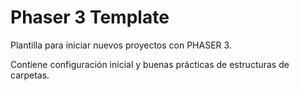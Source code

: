 # Phaser 3 Template

Plantilla para iniciar nuevos proyectos con PHASER 3.

Contiene configuración inicial y buenas prácticas de estructuras de carpetas.
